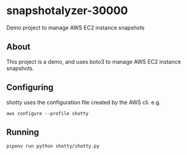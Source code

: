 # snapshotalyzer-30000

Demo project to manage AWS EC2 instance snapshots

## About

This project is a demo, and uses boto3 to manage AWS EC2 
instance snapshots.

## Configuring

shotty uses the configuration file created by the
AWS cli. e.g.

`aws configure --profile shotty`

## Running

`pipenv run python shotty/shotty.py`